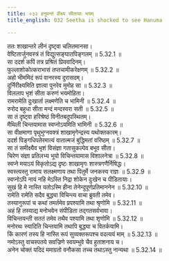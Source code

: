 ```yaml
---
title: ०३२ हनुमन्तं वीक्ष्य सीतायाः भयम्
title_english: 032 Seetha is shocked to see Hanuma

---
```

<div class="audioEmbed"  caption="श्रीराम-हरिसीताराममूर्ति-घनपाठिभ्यां वचनम्" src="https://archive.org/download/Ramayana-recitation-Sriram-harisItArAmamUrti-Ghanapaati-v2/Kanda_5/Kanda_5_SK-032-Seetha_is_shocked_to_see_Hanuma.mp3"></div>

  
ततः शाखान्तरे लीनं दृष्ट्वा चलितमानसा।  
वेष्टितार्जुनवस्त्रं तं विद्युत्सङ्घातपिङ्गलम् ॥ 5.32.1 ॥   
सा ददर्श कपिं तत्र प्रश्रितं प्रियवादिनम्।  
फुल्लाशोकोत्कराभासं तप्तचामीकरेक्षणम् ॥ 5.32.2 ॥   
अहो भीममिदं रूपं वानरस्य दुरासदम्।  
दुर्निरीक्ष्यमिति ज्ञात्वा पुनरेव मुमोह सा ॥ 5.32.3 ॥   
विललाप भृशं सीता करुणं भयमोहिता।  
रामरामेति दुःखार्ता लक्ष्मणेति च भामिनी ॥ 5.32.4 ॥   
रुरोद बहुधा सीता मन्दं मन्दस्वरा सती ॥ 5.32.5 ॥   
सा तं दृष्ट्वा हरिश्रेष्ठं विनीतबदुपस्थितम्।  
मैथिली चिन्तयामास स्वप्नोऽयमिति भामिनी ॥ 5.32.6 ॥   
सा वीक्षमाणा पृथुभुग्नवक्त्रं शाखामृगेन्द्रस्य यथोक्तकारम्।  
ददर्श पिङ्गधिपतेरमात्यं वातात्मजं बुद्धिमतां वरिष्ठम् ॥ 5.32.7 ॥   
सा तं समीक्ष्यैव भृशं विसंज्ञा गतासुकल्पेव बभूव सीता।  
चिरेण संज्ञा प्रतिलभ्य भूयो विचिन्तयामास विशालनेत्रा ॥ 5.32.8 ॥   
स्वप्ने मयाऽयं विकृतोऽद्य दृष्टः शाखामृगः शास्त्रगणैर्निषिद्धः।  
स्वस्त्यस्तु रामाय सलक्ष्मणाय तथा पितुर्मे जनकस्य राज्ञः ॥ 5.32.9 ॥   
स्वप्नोऽपि नायं नहि मेऽस्ति निद्रा शोकेन दुःखेन च पीडितायाः।  
सुखं हि मे नास्ति यतोऽस्मि हीना तेनेन्दुपूर्णप्रतिमाननेन ॥ 5.32.10 ॥   
रामेति रामेति सदैव बुद्ध्या विचिन्त्य वाचा ब्रुवती तमेव।  
तस्यानुरूपां च कथां तमर्तमेव प्रपश्यामि तथा श्रृणोमि ॥ 5.32.11 ॥   
अहं हि तस्याद्य मनोभवेन संपीडिता तद्गतसर्वभावा।  
विचिन्तयन्ती सततं तमेव तथैव पश्यामि तथा शृणोमि ॥ 5.32.12 ॥   
मनोरथः स्यादिति चिन्तयामि तथापि बुद्ध्या च वितर्कयामि।  
किं कारणं तस्य हि नास्ति रूपं सुव्यक्तरूपश्च वदत्ययं माम् ॥ 5.32.13 ॥   
नमोऽस्तु वाचस्पतये सवज्रिणे स्वयम्भुवे चैव हुताशनाय च।  
अनेन चोक्तं यदिदं ममाग्रतो वनौकसा तच्च तथाऽस्तु नान्यथा ॥ 5.32.14 ॥   